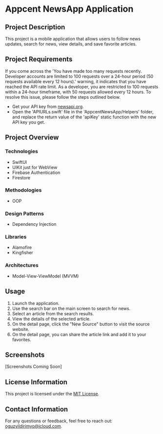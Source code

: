 # Appcent NewsApp Application

## Project Description
This project is a mobile application that allows users to follow news updates, search for news, view details, and save favorite articles.

## Project Requirements
If you come across the 'You have made too many requests recently. Developer accounts are limited to 100 requests over a 24-hour period (50 requests available every 12 hours).' warning, it indicates that you have reached the API rate limit. As a developer, you are restricted to 100 requests within a 24-hour timeframe, with 50 requests allowed every 12 hours. To resolve this issue, please follow the steps outlined below.
- Get your API key from [newsapi.org](https://newsapi.org/).
- Open the 'APIURLs.swift' file in the 'AppcentNewsApp/Helpers' folder, and replace the return value of the 'apiKey' static function with the new API key you get.

## Project Overview

### Technologies
- SwiftUI
- UIKit just for WebView
- Firebase Authentication
- Firestore

### Methodologies
- OOP

### Design Patterns
- Dependency Injection

### Libraries
- Alamofire
- Kingfisher

### Architectures
- Model-View-ViewModel (MVVM)

## Usage
1. Launch the application.
2. Use the search bar on the main screen to search for news.
3. Select an article from the search results.
4. View the details of the selected article.
5. On the detail page, click the "New Source" button to visit the source website.
6. On the detail page, you can share the article link and add it to your favorites.

## Screenshots
[Screenshots Coming Soon]

## License Information
This project is licensed under the [MIT License](LICENSE).

## Contact Information
For any questions or feedback, feel free to reach out: [oguzyildirimyo@icloud.com](mailto:oguzyildirimyo@icloud.com).
